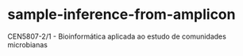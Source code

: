 # sample-inference-from-amplicon
CEN5807-2/1 - Bioinformática aplicada ao estudo de comunidades microbianas
